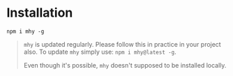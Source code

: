 # Installation

```text
npm i mhy -g
```

> `mhy` is updated regularly. Please follow this in practice in your project also. To update `mhy` simply use: `npm i mhy@latest -g`.
>
> Even though it's possible, `mhy` doesn't supposed to be installed locally.


